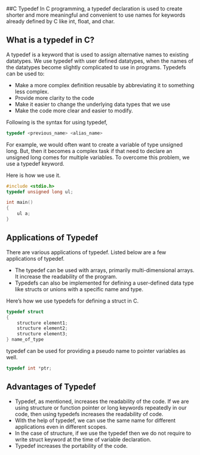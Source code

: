 ##C Typedef
In C programming, a typedef declaration is used to create shorter and more meaningful and convenient to use names for keywords already defined by C like int, float, and char.

 

## What is a typedef in C?
A typedef is a keyword that is used to assign alternative names to existing datatypes. We use typedef with user defined datatypes, when the names of the datatypes become slightly complicated to use in programs. Typedefs can be used to:

- Make a more complex definition reusable by abbreviating it to something less complex.
- Provide more clarity to the code
- Make it easier to change the underlying data types that we use
- Make the code more clear and easier to modify.
 

Following is the syntax for using typedef,

``` c
typedef <previous_name> <alias_name>
```

For example, we would often want to create a variable of type unsigned long. But, then it becomes a complex task if that need to declare an unsigned long comes for multiple variables. To overcome this problem, we use a typedef keyword. 

Here is how we use it.

``` c
#include <stdio.h>
typedef unsigned long ul;

int main()
{
    ul a;
}
```

## Applications of Typedef
There are various applications of typedef. Listed below are a few applications of typedef.

- The typedef can be used with arrays, primarily multi-dimensional arrays. It increase the readability of the program.
- Typedefs can also be implemented for defining a user-defined data type like structs or unions with a specific name and type.
 

Here’s how we use typedefs for defining a struct in C.

``` c
typedef struct
{
    structure element1;
    structure element2;
    structure element3;
} name_of_type 
 ```

typedef can be used for providing a pseudo name to pointer variables as well.

``` c
typedef int *ptr;
 ```

## Advantages of Typedef
- Typedef, as mentioned, increases the readability of the code. If we are using structure or function pointer or long keywords repeatedly in our code, then using typedefs increases the readability of code.
- With the help of typedef, we can use the same name for different applications even in different scopes.
- In the case of structure, if we use the typedef then we do not require to write struct keyword at the time of variable declaration.
- Typedef increases the portability of the code.
 